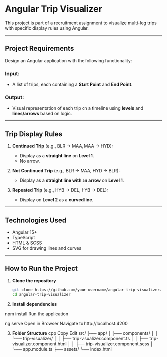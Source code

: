 # Angular Trip Visualizer

This project is part of a recruitment assignment to visualize multi-leg trips with specific display rules using Angular.

---

## Project Requirements

Design an Angular application with the following functionality:

### Input:
- A list of trips, each containing a **Start Point** and **End Point**.

### Output:
- Visual representation of each trip on a timeline using **levels** and **lines/arrows** based on logic.

---

## Trip Display Rules

1. **Continued Trip** (e.g., BLR → MAA, MAA → HYD):
   - Display as a **straight line** on **Level 1**.
   - No arrow.

2. **Not Continued Trip** (e.g., BLR → MAA, HYD → BLR):
   - Display as a **straight line with an arrow** on **Level 1**.

3. **Repeated Trip** (e.g., HYB → DEL, HYB → DEL):
   - Display on **Level 2** as a **curved line**.

---

## Technologies Used

- Angular 15+
- TypeScript
- HTML & SCSS
- SVG for drawing lines and curves

---

## How to Run the Project

1. **Clone the repository**
   ```bash
   git clone https://github.com/your-username/angular-trip-visualizer.git
   cd angular-trip-visualizer

2. **Install dependencies**

npm install
Run the application

ng serve
Open in Browser Navigate to http://localhost:4200

3. **Folder Structure**
cpp
Copy
Edit
src/
├── app/
│   ├── components/
│   │   └── trip-visualizer/
│   │       ├── trip-visualizer.component.ts
│   │       ├── trip-visualizer.component.html
│   │       ├── trip-visualizer.component.scss
│   └── app.module.ts
├── assets/
└── index.html